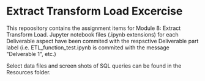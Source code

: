 # Extract Transform Load Excercise

This repoository contains the assignment items for Module 8: Extract Transform Load.  Jupyter notebook files (.ipynb extensions) for each Deliverable aspect have been commited with the respsctive Deliverable part label (i.e. ETL_function_test.ipynb is commited with the message "Delverable 1", etc.)

Select data files and screen shots of SQL queries can be found in the Resources folder.

